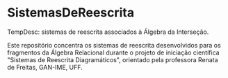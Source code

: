 # SistemasDeReescrita
TempDesc: sistemas de reescrita associados à Álgebra da Interseção.

Este repositório concentra os sistemas de reescrita desenvolvidos para os fragmentos da Álgebra Relacional durante o projeto de iniciação científica "Sistemas de Reescrita Diagramáticos", orientado pela professora Renata de Freitas, GAN-IME, UFF.
